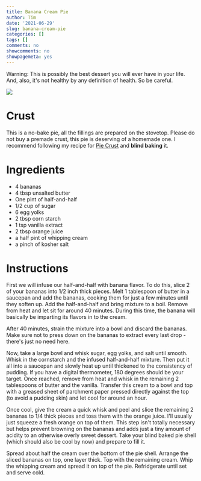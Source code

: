 ```yaml
---
title: Banana Cream Pie
author: Tim
date: '2021-06-29'
slug: banana-cream-pie
categories: []
tags: []
comments: no
showcomments: no
showpagemeta: yes
---
```


Warning: This is possibly the best dessert you will ever have in your life. And, also, it's not healthy by any definition of health. So be careful.

![](img/bcp.JPG)


# Crust

This is a no-bake pie, all the fillings are prepared on the stovetop. Please do not buy a premade crust, this pie is deserving of a homemade one. I recommend following my recipe for [Pie Crust](https://www.timabe.info/cook/pie-crust) and **blind baking** it.

# Ingredients

* 4 bananas
* 4 tbsp unsalted butter
* One pint of half-and-half
* 1/2 cup of sugar
* 6 egg yolks
* 2 tbsp corn starch
* 1 tsp vanilla extract
* 2 tbsp orange juice
* a half pint of whipping cream
* a pinch of kosher salt

# Instructions

First we will infuse our half-and-half with banana flavor. To do this, slice 2 of your bananas into 1/2 inch thick pieces. Melt 1 tablespoon of butter in a saucepan and add the bananas, cooking them for just a few minutes until they soften up. Add the half-and-half and bring mixture to a boil. Remove from heat and let sit for around 40 minutes. During this time, the banana will basically be imparting its flavors in to the cream. 

After 40 minutes, strain the mixture into a bowl and discard the bananas. Make sure not to press down on the bananas to extract every last drop - there's just no need here.

Now, take a large bowl and whisk sugar, egg yolks, and salt until smooth. Whisk in the cornstarch and the infused half-and-half mixture. Then put it all into a saucepan and slowly heat up until thickened to the consistency of pudding. If you have a digital thermometer, 180 degrees should be your target. Once reached, remove from heat and whisk in the remaining 2 tablespoons of butter and the vanilla. Transfer this cream to a bowl and top with a greased sheet of parchment paper pressed directly against the top (to avoid a pudding skin) and let cool for around an hour.


Once cool, give the cream a quick whisk and peel and slice the remaining 2 bananas to 1/4 thick pieces and toss them with the orange juice. I'll usually just squeeze a fresh orange on top of them. This step isn't totally necessary but helps prevent browning on the bananas and adds just a tiny amount of acidity to an otherwise overly sweet dessert.
Take your blind baked pie shell (which should also be cool by now) and prepare to fill it. 

Spread about half the cream over the bottom of the pie shell. Arrange the sliced bananas on top, one layer thick. Top with the remaining cream. Whip the whipping cream and spread it on top of the pie. Refridgerate until set and serve cold.